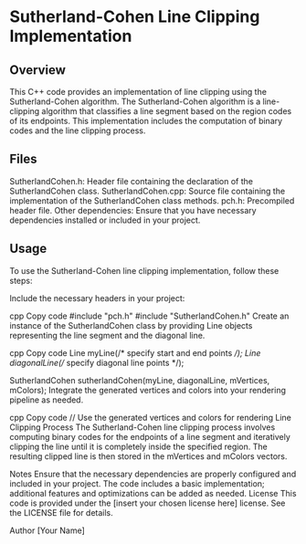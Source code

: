 # Sutherland-Cohen Line Clipping Implementation
## Overview
This C++ code provides an implementation of line clipping using the Sutherland-Cohen algorithm. The Sutherland-Cohen algorithm is a line-clipping algorithm that classifies a line segment based on the region codes of its endpoints. This implementation includes the computation of binary codes and the line clipping process.

## Files
SutherlandCohen.h: Header file containing the declaration of the SutherlandCohen class.
SutherlandCohen.cpp: Source file containing the implementation of the SutherlandCohen class methods.
pch.h: Precompiled header file.
Other dependencies: Ensure that you have necessary dependencies installed or included in your project.
## Usage
To use the Sutherland-Cohen line clipping implementation, follow these steps:

Include the necessary headers in your project:

cpp
Copy code
#include "pch.h"
#include "SutherlandCohen.h"
Create an instance of the SutherlandCohen class by providing Line objects representing the line segment and the diagonal line.

cpp
Copy code
Line myLine(/* specify start and end points */);
Line diagonalLine(/* specify diagonal line points */);

SutherlandCohen sutherlandCohen(myLine, diagonalLine, mVertices, mColors);
Integrate the generated vertices and colors into your rendering pipeline as needed.

cpp
Copy code
// Use the generated vertices and colors for rendering
Line Clipping Process
The Sutherland-Cohen line clipping process involves computing binary codes for the endpoints of a line segment and iteratively clipping the line until it is completely inside the specified region. The resulting clipped line is then stored in the mVertices and mColors vectors.

Notes
Ensure that the necessary dependencies are properly configured and included in your project.
The code includes a basic implementation; additional features and optimizations can be added as needed.
License
This code is provided under the [insert your chosen license here] license. See the LICENSE file for details.

Author
[Your Name]
